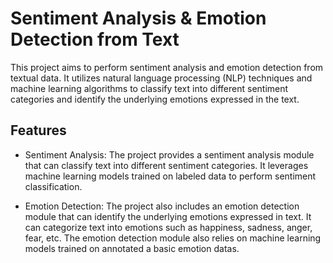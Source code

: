  # Sentiment Analysis & Emotion Detection from Text

This project aims to perform sentiment analysis and emotion detection from textual data. It utilizes natural language processing (NLP) techniques and machine learning algorithms to classify text into different sentiment categories and identify the underlying emotions expressed in the text.

## Features

- Sentiment Analysis: The project provides a sentiment analysis module that can classify text into different sentiment categories. It leverages machine learning models trained on labeled data to perform sentiment classification.

- Emotion Detection: The project also includes an emotion detection module that can identify the underlying emotions expressed in text. It can categorize text into emotions such as happiness, sadness, anger, fear, etc. The emotion detection module also relies on machine learning models trained on annotated a basic emotion datas.
